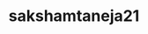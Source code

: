 ---
title: sakshamtaneja21
github: https://github.com/sakshamtaneja21
mode: light
transition: 1s
score: 69.3
archetype:
- Minimalistic
---